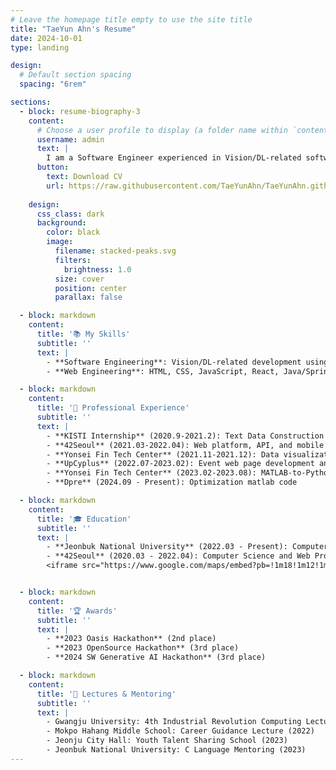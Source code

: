 ```yaml
---
# Leave the homepage title empty to use the site title
title: "TaeYun Ahn's Resume"
date: 2024-10-01
type: landing

design:
  # Default section spacing
  spacing: "6rem"

sections:
  - block: resume-biography-3
    content:
      # Choose a user profile to display (a folder name within `content/authors/`)
      username: admin
      text: |
        I am a Software Engineer experienced in Vision/DL-related software development using C++, Python, and JAVA. I also have expertise in web development using HTML, CSS, JavaScript, React, Java/Spring, and MySQL. My passion lies in leveraging technology to create meaningful and impactful solutions.
      button:
        text: Download CV
        url: https://raw.githubusercontent.com/TaeYunAhn/TaeYunAhn.github.io/main/TaeYunAhn's%20cv%20(24.08).pdf
        
    design:
      css_class: dark
      background:
        color: black
        image:
          filename: stacked-peaks.svg
          filters:
            brightness: 1.0
          size: cover
          position: center
          parallax: false

  - block: markdown
    content:
      title: '📚 My Skills'
      subtitle: ''
      text: |
        - **Software Engineering**: Vision/DL-related development using C++, Python, JAVA
        - **Web Engineering**: HTML, CSS, JavaScript, React, Java/Spring, MySQL, SQLite, MongoDB

  - block: markdown
    content:
      title: '💼 Professional Experience'
      subtitle: ''
      text: |
        - **KISTI Internship** (2020.9-2021.2): Text Data Construction
        - **42Seoul** (2021.03-2022.04): Web platform, API, and mobile web development (front-end & back-end using JAVA, Spring)
        - **Yonsei Fin Tech Center** (2021.11-2021.12): Data visualization, web pages, ARM risk analysis, FRM cost analytics
        - **UpCyplus** (2022.07-2023.02): Event web page development and management using JavaScript, HTML, CSS
        - **Yonsei Fin Tech Center** (2023.02-2023.08): MATLAB-to-Python recoding with CPU/GPU parallelization
        - **Dpre** (2024.09 - Present): Optimization matlab code

  - block: markdown
    content:
      title: '🎓 Education'
      subtitle: ''
      text: |
        - **Jeonbuk National University** (2022.03 - Present): Computer Science
        - **42Seoul** (2020.03 - 2022.04): Computer Science and Web Programming
        <iframe src="https://www.google.com/maps/embed?pb=!1m18!1m12!1m3!1d3151.8354345093663!2d126.570667!3d33.450701!2m3!1f0!2f0!3f0!3m2!1i1024!2i768!4f13.1!3m3!1m2!1s0x0000000000000000%3A0x0000000000000000!2z44OT44Or44O844K344O844OG44Kk44Oz44Kw44O844Kk!5e0!3m2!1sen!2skr!4v1632846387291!5m2!1sen!2skr" width="600" height="450" style="border:0;" allowfullscreen="" loading="lazy"></iframe>


  - block: markdown
    content:
      title: '🏆 Awards'
      subtitle: ''
      text: |
        - **2023 Oasis Hackathon** (2nd place)
        - **2023 OpenSource Hackathon** (3rd place)
        - **2024 SW Generative AI Hackathon** (3rd place)

  - block: markdown
    content:
      title: '🎤 Lectures & Mentoring'
      subtitle: ''
      text: |
        - Gwangju University: 4th Industrial Revolution Computing Lecture (2022)
        - Mokpo Hahang Middle School: Career Guidance Lecture (2022)
        - Jeonju City Hall: Youth Talent Sharing School (2023)
        - Jeonbuk National University: C Language Mentoring (2023)
---
```

